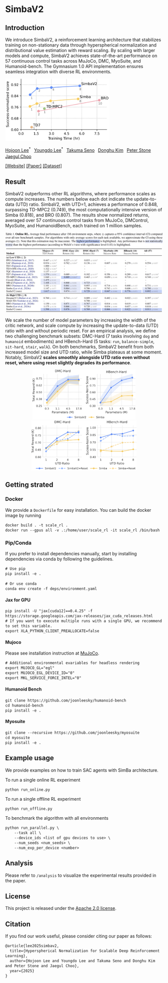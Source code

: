 # SimbaV2

## Introduction

We introduce SimbaV2, a reinforcement learning architecture that stabilizes training on non-stationary data through hyperspherical normalization and distributional value estimation with reward scaling. By scaling with larger models and compute, SimbaV2 achieves state-of-the-art performance on 57 continuous control tasks across MuJoCo, DMC, MyoSuite, and Humanoid-bench. The Gymnasium 1.0 API implementation ensures seamless integration with diverse RL environments.

<p align="left">
  <img src="docs/images/overview.png" style="max-height: 200px; object-fit: contain;" class="figure">
</p>

<a href="https://joonleesky.github.io" class="nobreak">Hojoon Lee</a><sup>\*</sup>&ensp;
<a href="https://leeyngdo.github.io/" class="nobreak">Youngdo Lee</a><sup>\*</sup>&ensp; 
<a href="https://takuseno.github.io/" class="nobreak">Takuma Seno</a><sup></sup>&ensp;
<a href="https://i-am-proto.github.io" class="nobreak">Donghu Kim</a><sup></sup>&ensp;
<a href="https://www.cs.utexas.edu/~pstone/" class="nobreak">Peter Stone</a><sup></sup>&ensp;
<a href="https://sites.google.com/site/jaegulchoo" class="nobreak">Jaegul Choo</a><sup></sup>&ensp;

[[Website]](https://dojeon-ai.github.io/SimbaV2/) [[Paper]](https://arxiv.org/abs/2310.16828) [[Dataset]](https://www.tdmpc2.com/dataset)

## Result

<span class="simbav2">SimbaV2</span> outperforms other RL algorithms, where performance scales as compute increases. The numbers below each dot indicate the update-to-data (UTD) ratio. <span class="simbav2">SimbaV2</span>, with UTD=1, achieves a performance of $0.848$, surpassing <span class="tdmpc2">TD-MPC2</span> ($0.749$), the most computationally intensive version of <span class="simba">Simba</span> ($0.818$), and <span class="bro">BRO</span> ($0.807$). The results show normalized returns, averaged over $57$ continuous control tasks from MuJoCo, DMControl, MyoSuite, and HumanoidBench, each trained on $1$ million samples.


<p align="center">
  <img src="docs/images/online.png" style="max-height: 400px; object-fit: contain;" class="figure">
</p>

We scale the number of model parameters by increasing the width of the critic network, and scale compute by increasing the update-to-data (UTD) ratio with and without periodic reset. For an empirical analysis, we define two challenging benchmark subsets: DMC-Hard ($7$ tasks involving $\texttt{dog}$ and $\texttt{humanoid}$ embodiments) and HBench-Hard ($5$ tasks: $\texttt{run}$, $\texttt{balance-simple}$, $\texttt{sit-hard}$, $\texttt{stair}$, $\texttt{walk}$). On both benchmarks, <span class="bold simbav2">SimbaV2</span> benefit from both increased model size and UTD ratio, while <span class="bold simba">Simba</span> plateaus at some moment. Notably, <span class="bold simbav2">SimbaV2</span> <strong>scales smoothly alongside UTD ratio even without reset, where using reset slightly degrades its performance</strong>.

<p align="center">
  <img src="docs/images/param_scaling.png" style="max-height: 160px; object-fit: contain;" class="figure">
  <img src="docs/images/utd_scaling.png" style="max-height: 160px; object-fit: contain;" class="figure">
</p>

## Getting strated

### Docker

We provide a `Dockerfile` for easy installation. You can build the docker image by running

```
docker build . -t scale_rl .
docker run --gpus all -v .:/home/user/scale_rl -it scale_rl /bin/bash
```

### Pip/Conda

If you prefer to install dependencies manually, start by installing dependencies via conda by following the guidelines.
```
# Use pip
pip install -e .

# Or use conda
conda env create -f deps/environment.yaml
```

#### Jax for GPU
```
pip install -U "jax[cuda12]==0.4.25" -f https://storage.googleapis.com/jax-releases/jax_cuda_releases.html
# If you want to execute multiple runs with a single GPU, we recommend to set this variable.
export XLA_PYTHON_CLIENT_PREALLOCATE=false
```

#### Mujoco
Please see installation instruction at [MuJoCo](https://github.com/google-deepmind/mujoco).
```
# Additional environmental evariables for headless rendering
export MUJOCO_GL="egl"
export MUJOCO_EGL_DEVICE_ID="0"
export MKL_SERVICE_FORCE_INTEL="0"
```

#### Humanoid Bench

```
git clone https://github.com/joonleesky/humanoid-bench
cd humanoid-bench
pip install -e .
```

#### Myosuite
```
git clone --recursive https://github.com/joonleesky/myosuite
cd myosuite
pip install -e .
```


##  Example usage

We provide examples on how to train SAC agents with SimBa architecture.  

To run a single online RL experiment
```
python run_online.py
```

To run a single offline RL experiment
```
python run_offline.py
```

To benchmark the algorithm with all environments
```
python run_parallel.py \
    --task all \
    --device_ids <list of gpu devices to use> \
    --num_seeds <num_seeds> \
    --num_exp_per_device <number>  
```


## Analysis

Please refer to `/analysis` to visualize the experimental results provided in the paper.


## License
This project is released under the [Apache 2.0 license](/LICENSE).

## Citation

If you find our work useful, please consider citing our paper as follows:

```
@article{lee2025simbav2,
  title={Hyperspherical Normalization for Scalable Deep Reinforcement Learning}, 
  author={Hojoon Lee and Youngdo Lee and Takuma Seno and Donghu Kim and Peter Stone and Jaegul Choo},
  year={2025}
}
```
